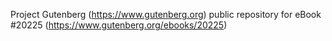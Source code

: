 Project Gutenberg (https://www.gutenberg.org) public repository for eBook #20225 (https://www.gutenberg.org/ebooks/20225)
